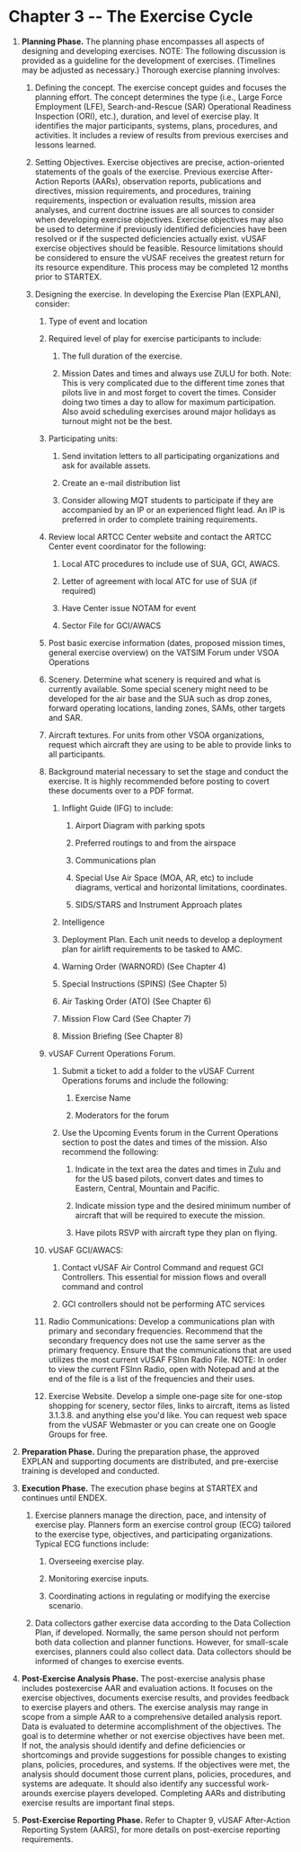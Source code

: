 # Chapter 3 -- The Exercise Cycle

1. **Planning Phase.** The planning phase encompasses all aspects of designing and developing exercises. NOTE: The following discussion is provided as a guideline for the development of exercises. (Timelines may be adjusted as necessary.) Thorough exercise planning involves:

    1. Defining the concept. The exercise concept guides and focuses the planning effort. The concept determines the type (i.e., Large Force Employment (LFE), Search-and-Rescue (SAR) Operational Readiness Inspection (ORI), etc.), duration, and level of exercise play. It identifies the major participants, systems, plans, procedures, and activities. It includes a review of results from previous exercises and lessons learned.

    2. Setting Objectives. Exercise objectives are precise, action-oriented statements of the goals of the exercise. Previous exercise After-Action Reports (AARs), observation reports, publications and directives, mission requirements, and procedures, training requirements, inspection or evaluation results, mission area analyses, and current doctrine issues are all sources to consider when developing exercise objectives. Exercise objectives may also be used to determine if previously identified deficiencies have been resolved or if the suspected deficiencies actually exist. vUSAF exercise objectives should be feasible. Resource limitations should be considered to ensure the vUSAF receives the greatest return for its resource expenditure. This process may be completed 12 months prior to STARTEX.

    3. Designing the exercise. In developing the Exercise Plan (EXPLAN), consider:

        1. Type of event and location

        2. Required level of play for exercise participants to include:

            1. The full duration of the exercise.

            2. Mission Dates and times and always use ZULU for both. Note: This is very complicated due to the different time zones that pilots live in and most forget to covert the times. Consider doing two times a day to allow for maximum participation. Also avoid scheduling exercises around major holidays as turnout might not be the best.

        3. Participating units:

            1. Send invitation letters to all participating organizations and ask for available assets.

            2. Create an e-mail distribution list

            3. Consider allowing MQT students to participate if they are accompanied by an IP or an experienced flight lead. An IP is preferred in order to complete training requirements.

        4. Review local ARTCC Center website and contact the ARTCC Center event coordinator for the following:

            1. Local ATC procedures to include use of SUA, GCI, AWACS.

            2. Letter of agreement with local ATC for use of SUA (if required)

            3. Have Center issue NOTAM for event

            4. Sector File for GCI/AWACS

        5. Post basic exercise information (dates, proposed mission times, general exercise overview) on the VATSIM Forum under VSOA Operations

        6. Scenery. Determine what scenery is required and what is currently available. Some special scenery might need to be developed for the air base and the SUA such as drop zones, forward operating locations, landing zones, SAMs, other targets and SAR.

        7. Aircraft textures. For units from other VSOA organizations, request which aircraft they are using to be able to provide links to all participants.

        8. Background material necessary to set the stage and conduct the exercise. It is highly recommended before posting to covert these documents over to a PDF format.

            1. Inflight Guide (IFG) to include:

                1. Airport Diagram with parking spots

                2. Preferred routings to and from the airspace

                3. Communications plan

                4. Special Use Air Space (MOA, AR, etc) to include diagrams, vertical and horizontal limitations, coordinates.

                5. SIDS/STARS and Instrument Approach plates

            2. Intelligence

            3. Deployment Plan. Each unit needs to develop a deployment plan for airlift requirements to be tasked to AMC.

            4. Warning Order (WARNORD) (See Chapter 4)

            5. Special Instructions (SPINS) (See Chapter 5)

            6. Air Tasking Order (ATO) (See Chapter 6)

            7. Mission Flow Card (See Chapter 7)

            8. Mission Briefing (See Chapter 8)

        9. vUSAF Current Operations Forum.

            1. Submit a ticket to add a folder to the vUSAF Current Operations forums and include the following:

                1. Exercise Name

                2. Moderators for the forum

            2. Use the Upcoming Events forum in the Current Operations section to post the dates and times of the mission. Also recommend the following:

                1. Indicate in the text area the dates and times in Zulu and for the US based pilots, convert dates and times to Eastern, Central, Mountain and Pacific.

                2. Indicate mission type and the desired minimum number of aircraft that will be required to execute the mission.

                3. Have pilots RSVP with aircraft type they plan on flying.

        10. vUSAF GCI/AWACS:

            1. Contact vUSAF Air Control Command and request GCI Controllers. This essential for mission flows and overall command and control

            2. GCI controllers should not be performing ATC services

        11. Radio Communications: Develop a communications plan with primary and secondary frequencies. Recommend that the secondary frequency does not use the same server as the primary frequency. Ensure that the communications that are used utilizes the most current vUSAF FSInn Radio File. NOTE: In order to view the current FSInn Radio, open with Notepad and at the end of the file is a list of the frequencies and their uses.

        12. Exercise Website. Develop a simple one-page site for one-stop shopping for scenery, sector files, links to aircraft, items as listed 3.1.3.8. and anything else you'd like. You can request web space from the vUSAF Webmaster or you can create one on Google Groups for free.

2. **Preparation Phase.** During the preparation phase, the approved EXPLAN and supporting documents are distributed, and pre-exercise training is developed and conducted.

3. **Execution Phase.** The execution phase begins at STARTEX and continues until ENDEX.

    1. Exercise planners manage the direction, pace, and intensity of exercise play. Planners form an exercise control group (ECG) tailored to the exercise type, objectives, and participating organizations. Typical ECG functions include:

        1. Overseeing exercise play.

        2. Monitoring exercise inputs.

        3. Coordinating actions in regulating or modifying the exercise scenario.

    2. Data collectors gather exercise data according to the Data Collection Plan, if developed. Normally, the same person should not perform both data collection and planner functions. However, for small-scale exercises, planners could also collect data. Data collectors should be informed of changes to exercise events.

4. **Post-Exercise Analysis Phase.** The post-exercise analysis phase includes postexercise AAR and evaluation actions. It focuses on the exercise objectives, documents exercise results, and provides feedback to exercise players and others. The exercise analysis may range in scope from a simple AAR to a comprehensive detailed analysis report. Data is evaluated to determine accomplishment of the objectives. The goal is to determine whether or not exercise objectives have been met. If not, the analysis should identify and define deficiencies or shortcomings and provide suggestions for possible changes to existing plans, policies, procedures, and systems. If the objectives were met, the analysis should document those current plans, policies, procedures, and systems are adequate. It should also identify any successful work-arounds exercise players developed. Completing AARs and distributing exercise results are important final steps.

5. **Post-Exercise Reporting Phase.** Refer to Chapter 9, vUSAF After-Action Reporting System (AARS), for more details on post-exercise reporting requirements.
